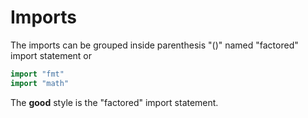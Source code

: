 # Imports

The imports can be grouped inside parenthesis "()" named "factored" import statement or

```go
import "fmt"
import "math"
```

The **good** style is the "factored" import statement.
